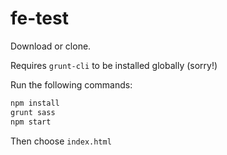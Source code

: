 # fe-test

Download or clone.

Requires `grunt-cli` to be installed globally (sorry!)

Run the following commands:

```sh
npm install
grunt sass
npm start
```

Then choose `index.html`